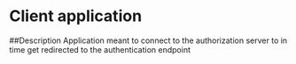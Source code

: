 # Client application

##Description
Application meant to connect to the authorization server to in time get redirected to the authentication endpoint